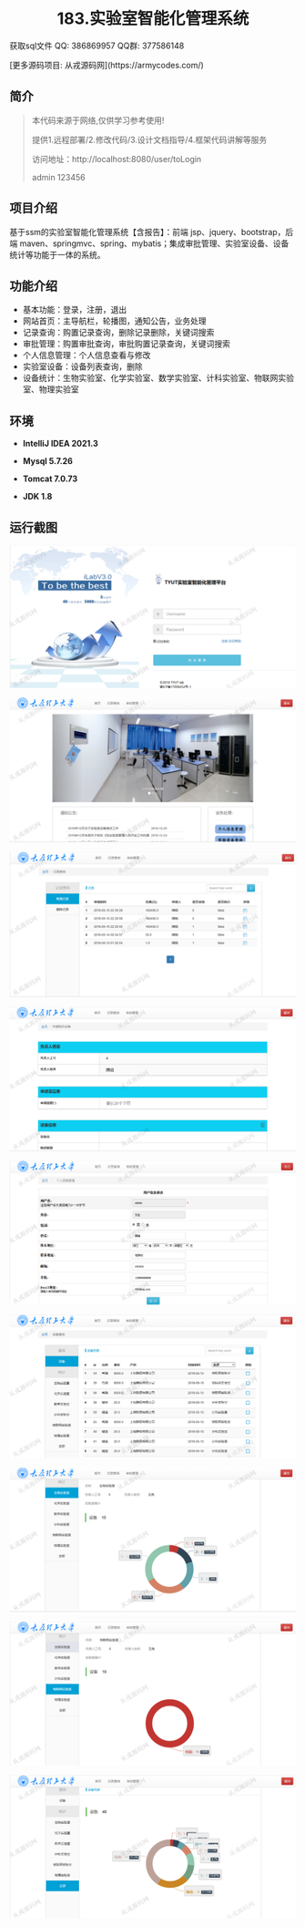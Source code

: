 <p><h1 align="center">183.实验室智能化管理系统</h1></p>

<p> 获取sql文件 QQ: 386869957 QQ群: 377586148 </p>
<p> [更多源码项目: 从戎源码网](https://armycodes.com/) </p>

## 简介

> 本代码来源于网络,仅供学习参考使用!
>
> 提供1.远程部署/2.修改代码/3.设计文档指导/4.框架代码讲解等服务
> 
> 访问地址：http://localhost:8080/user/toLogin
> 
> admin 123456
> 

## 项目介绍
基于ssm的实验室智能化管理系统【含报告】：前端 jsp、jquery、bootstrap，后端 maven、springmvc、spring、mybatis；集成审批管理、实验室设备、设备统计等功能于一体的系统。

## 功能介绍

- 基本功能：登录，注册，退出
- 网站首页：主导航栏，轮播图，通知公告，业务处理
- 记录查询：购置记录查询，删除记录删除，关键词搜索
- 审批管理：购置审批查询，审批购置记录查询，关键词搜索
- 个人信息管理：个人信息查看与修改
- 实验室设备：设备列表查询，删除
- 设备统计：生物实验室、化学实验室、数学实验室、计科实验室、物联网实验室、物理实验室

## 环境

- <b>IntelliJ IDEA 2021.3</b>

- <b>Mysql 5.7.26</b>

- <b>Tomcat 7.0.73</b>

- <b>JDK 1.8</b>

## 运行截图

![](screenshot/1.png)

![](screenshot/2.png)

![](screenshot/3.png)

![](screenshot/4.png)

![](screenshot/5.png)

![](screenshot/6.png)

![](screenshot/7.png)

![](screenshot/8.png)

![](screenshot/9.png)
